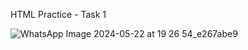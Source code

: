HTML Practice - Task 1


![WhatsApp Image 2024-05-22 at 19 26 54_e267abe9](https://github.com/Kiran-pro2001/task1/assets/77524112/12789f08-06f4-4f6d-bb40-405bf0e7025f)

